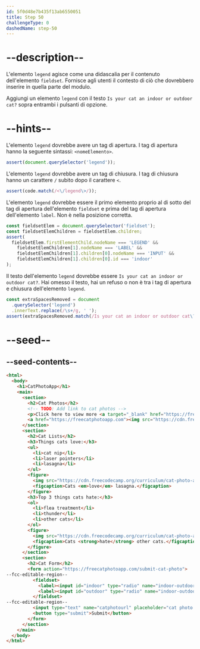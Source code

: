 ```yaml
---
id: 5f0d48e7b435f13ab6550051
title: Step 50
challengeType: 0
dashedName: step-50
---
```


# --description--

L'elemento `legend` agisce come una didascalia per il contenuto dell'elemento `fieldset`. Fornisce agli utenti il contesto di ciò che dovrebbero inserire in quella parte del modulo.

Aggiungi un elemento `legend` con il testo `Is your cat an indoor or outdoor cat?` sopra entrambi i pulsanti di opzione.

# --hints--

L'elemento `legend` dovrebbe avere un tag di apertura. I tag di apertura hanno la seguente sintassi: `<nomeElemento>`.

```js
assert(document.querySelector('legend'));
```

L'elemento `legend` dovrebbe avere un tag di chiusura. I tag di chiusura hanno un carattere `/` subito dopo il carattere `<`.

```js
assert(code.match(/<\/legend\>/));
```

L'elemento `legend` dovrebbe essere il primo elemento proprio al di sotto del tag di apertura dell'elemento `fieldset` e prima del tag di apertura dell'elemento `label`. Non è nella posizione corretta.

```js
const fieldsetElem = document.querySelector('fieldset');
const fieldsetElemChildren = fieldsetElem.children;
assert(
  fieldsetElem.firstElementChild.nodeName === 'LEGEND' &&
    fieldsetElemChildren[1].nodeName === 'LABEL' &&
    fieldsetElemChildren[1].children[0].nodeName === 'INPUT' &&
    fieldsetElemChildren[1].children[0].id === 'indoor'
);
```

Il testo dell'elemento `legend` dovrebbe essere `Is your cat an indoor or outdoor cat?`. Hai omesso il testo, hai un refuso o non è tra i tag di apertura e chiusura dell'elemento `legend`.

```js
const extraSpacesRemoved = document
  .querySelector('legend')
  .innerText.replace(/\s+/g, ' ');
assert(extraSpacesRemoved.match(/Is your cat an indoor or outdoor cat\??$/i));
```

# --seed--

## --seed-contents--

```html
<html>
  <body>
    <h1>CatPhotoApp</h1>
    <main>
      <section>
        <h2>Cat Photos</h2>
        <!-- TODO: Add link to cat photos -->
        <p>Click here to view more <a target="_blank" href="https://freecatphotoapp.com">cat photos</a>.</p>
        <a href="https://freecatphotoapp.com"><img src="https://cdn.freecodecamp.org/curriculum/cat-photo-app/relaxing-cat.jpg" alt="A cute orange cat lying on its back."></a>
      </section>
      <section>
        <h2>Cat Lists</h2>
        <h3>Things cats love:</h3>
        <ul>
          <li>cat nip</li>
          <li>laser pointers</li>
          <li>lasagna</li>
        </ul>
        <figure>
          <img src="https://cdn.freecodecamp.org/curriculum/cat-photo-app/lasagna.jpg" alt="A slice of lasagna on a plate.">
          <figcaption>Cats <em>love</em> lasagna.</figcaption>  
        </figure>
        <h3>Top 3 things cats hate:</h3>
        <ol>
          <li>flea treatment</li>
          <li>thunder</li>
          <li>other cats</li>
        </ol>
        <figure>
          <img src="https://cdn.freecodecamp.org/curriculum/cat-photo-app/cats.jpg" alt="Five cats looking around a field.">
          <figcaption>Cats <strong>hate</strong> other cats.</figcaption>  
        </figure>
      </section>
      <section>
        <h2>Cat Form</h2>
        <form action="https://freecatphotoapp.com/submit-cat-photo">
--fcc-editable-region--
          <fieldset>
            <label><input id="indoor" type="radio" name="indoor-outdoor" value="indoor"> Indoor</label>
            <label><input id="outdoor" type="radio" name="indoor-outdoor" value="outdoor"> Outdoor</label>
          </fieldset>
--fcc-editable-region--
          <input type="text" name="catphotourl" placeholder="cat photo URL" required>
          <button type="submit">Submit</button>
        </form>
      </section>
    </main>
  </body>
</html>
```

